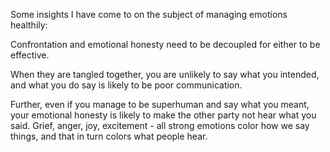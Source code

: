 Some insights I have come to on the subject of managing emotions healthily:

Confrontation and emotional honesty need to be decoupled for either to be
effective.

When they are tangled together, you are unlikely to say what you intended, and
what you do say is likely to be poor communication.

Further, even if you manage to be superhuman and say what you meant, your
emotional honesty is likely to make the other party not hear what you said.
Grief, anger, joy, excitement - all strong emotions color how we say things,
and that in turn colors what people hear.
